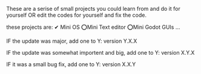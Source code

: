 These are a serise of small projects you could learn from and do it for yourself OR edit the codes for yourself and fix the code.

these projects are:
✔ Mini OS
⭕Mini Text editor
⭕Mini Godot GUIs
...

IF the update was major, add one to Y:
version Y.X.X

IF the update was somewhat importent and big, add one to Y:
version X.Y.X

IF it was a small bug fix, add one to Y:
version X.X.Y
